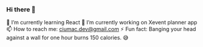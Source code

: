 ### Hi there 👋
🌱 I’m currently learning React
🔭 I’m currently working on Xevent planner app
📫 How to reach me: ciumac.dev@gmail.com
⚡ Fun fact: Banging your head against a wall for one hour burns 150 calories. 😅

<!--
**spumony/spumony** is a ✨ _special_ ✨ repository because its `README.md` (this file) appears on your GitHub profile.

Here are some ideas to get you started:

- 🔭 I’m currently working on ...
- 🌱 I’m currently learning ...
- 👯 I’m looking to collaborate on ...
- 🤔 I’m looking for help with ...
- 💬 Ask me about ...
- 📫 How to reach me: ...
- 😄 Pronouns: ...
- ⚡ Fun fact: ...
-->
